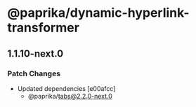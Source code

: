 # @paprika/dynamic-hyperlink-transformer

## 1.1.10-next.0

### Patch Changes

- Updated dependencies [e00afcc]
  - @paprika/tabs@2.2.0-next.0
